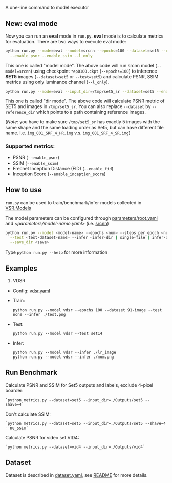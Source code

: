 A one-line command to model executor
## New: eval mode
Now you can run an **eval** mode in `run.py`. **eval** mode is to calculate metrics for evaluation.
There are two ways to execute eval mode:

```bash
python run.py --mode=eval --model=srcnn --epochs=100 --dataset=set5 --checkpoint_dir=/tmp/srcnn/save \
  --enable_psnr --enable_ssim --l_only
```
This one is called "model mode".
The above code will run srcnn model (`--model=srcnn`) using checkpoint 
`*ep0100.ckpt` (`--epochs=100`) to inference **SET5** images (`--dataset=set5` or `--test=set5`)
and calculate PSNR, SSIM metrics using only luminance channel (`--l_only`).

```bash
python run.py --mode=eval --input_dir=/tmp/set5_sr --dataset=set5 --enable_psnr
```
This one is called "dir mode".
The above code will calculate PSNR metric of SET5 and images in `/tmp/set5_sr`.
You can also replace `--dataset` by `--reference_dir` which points to a path containing reference images.

(_Note_: you have to make sure `/tmp/set5_sr` has exactly 5 images with the same
shape and the same loading order as Set5, but can have different file name. I.e.
`img_001_SRF_4_HR.img` v.s. `img_001_SRF_4_SR.img`)

### Supported metrics:
- PSNR (`--enable_psnr`)
- SSIM (`--enable_ssim`)
- Frechet Inception Distance (FID) (`--enable_fid`)
- Inception Score (`--enable_inception_score`)

## How to use
`run.py` can be used to train/benchmark/infer models collected in [VSR.Models](../VSR/Models)

The model parameters can be configured through [parameters/root.yaml](./parameters/root.yaml) and
*<parameters/model-name.yaml>* (i.e. [srcnn](./parameters/srcnn.yaml))

```Bash
python run.py --model <model-name> --epochs <num> --steps_per_epoch <num> --dataset <train-dataset-name> \
  --test <test-dataset-name> --infer <infer-dir | single-file | infer-dataset-name> --threads <loading-thread-num>\
  --save_dir <save>
```

Type `python run.py --help` for more information

## Examples
1. VDSR
- Config: [vdsr.yaml](parameters/vdsr.yaml)
- Train:
    
    `python run.py --model vdsr --epochs 100 --dataset 91-image --test none --infer ./test.png`
- Test:

    `python run.py --model vdsr --test set14`
- Infer:
    ```
    python run.py --model vdsr --infer ./lr_image
    python run.py --model vdsr --infer ./mom.png
    ```

## Run Benchmark
Calculate PSNR and SSIM for Set5 outputs and labels, exclude 4-pixel boarder:

    `python metrics.py --dataset=set5 --input_dir=./Outputs/set5 --shave=4`

Don't calculate SSIM:
    
    `python metrics.py --dataset=set5 --input_dir=./Outputs/set5 --shave=4 --no_ssim`

Calculate PSNR for video set VID4:

    `python metrics.py --dataset=vid4 --input_dir=./Outputs/vid4`


## Dataset
Dataset is described in [dataset.yaml](../Data/datasets.yaml), see [README](../Data/README.md) for more details.
